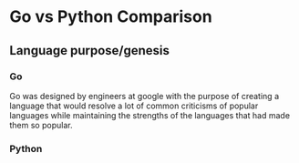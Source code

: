 # Go vs Python Comparison
## Language purpose/genesis
### Go
  Go was designed by engineers at google with the purpose of creating a language that would resolve a lot of common criticisms of popular languages while maintaining the strengths of the languages that had made them so popular.

### Python
